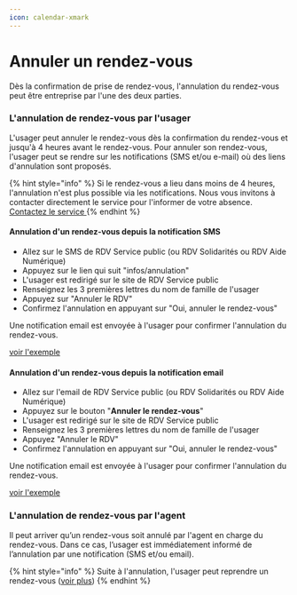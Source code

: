 ```yaml
---
icon: calendar-xmark
---
```


# Annuler un rendez-vous

Dès la confirmation de prise de rendez-vous, l'annulation du rendez-vous peut être entreprise par l'une des deux parties.&#x20;

### L'annulation de rendez-vous par l'usager&#x20;

L'usager peut annuler le rendez-vous dès la confirmation du rendez-vous et jusqu'à 4 heures avant le rendez-vous. Pour annuler son rendez-vous, l'usager peut se rendre sur les notifications (SMS et/ou e-mail) où des liens d'annulation sont proposés.&#x20;



{% hint style="info" %}
Si le rendez-vous a lieu dans moins de 4 heures, l'annulation n'est plus possible via les notifications. Nous vous invitons à contacter directement le service pour l'informer de votre absence. [Contactez le service ](https://lannuaire.service-public.fr/)
{% endhint %}



#### Annulation d'un rendez-vous depuis la notification SMS&#x20;

* Allez sur le SMS de RDV Service public (ou RDV Solidarités ou RDV Aide Numérique)&#x20;
* Appuyez sur le lien qui suit "infos/annulation"&#x20;
* L'usager est redirigé sur le site de RDV Service public&#x20;
* Renseignez les 3 premières lettres du nom de famille de l'usager&#x20;
* Appuyez sur "Annuler le RDV"
* Confirmez l'annulation en appuyant sur "Oui, annuler le rendez-vous"

Une notification email est envoyée à l'usager pour confirmer l'annulation du rendez-vous.&#x20;

[voir l'exemple ](https://app.gitbook.com/o/2hosVpHQZJxGPYs8sPOO/s/CZACpx16wwY8yODH1YeI/~/changes/140/documentation-usagers/annulation-dun-rendez-vous/annulation-dun-rdv)

#### Annulation d'un rendez-vous depuis la notification email&#x20;

* Allez sur l'email de RDV Service public (ou RDV Solidarités ou RDV Aide Numérique) &#x20;
* Appuyez sur le bouton "**Annuler le rendez-vous**"
* L'usager est redirigé sur le site de RDV Service public&#x20;
* Renseignez les 3 premières lettres du nom de famille de l'usager&#x20;
* Appuyez "Annuler le RDV"
* Confirmez l'annulation en appuyant sur "Oui, annuler le rendez-vous"

Une notification email est envoyée à l'usager pour confirmer l'annulation du rendez-vous.&#x20;

[voir l'exemple ](https://app.gitbook.com/o/2hosVpHQZJxGPYs8sPOO/s/CZACpx16wwY8yODH1YeI/~/changes/140/documentation-usagers/annulation-dun-rendez-vous/exemple-annulation-email)

### L'annulation de rendez-vous par l'agent&#x20;

Il peut arriver qu’un rendez-vous soit annulé par l'agent en charge du rendez-vous. Dans ce cas, l’usager est immédiatement informé de l’annulation par une notification (SMS et/ou email).



{% hint style="info" %}
Suite à l'annulation, l'usager peut reprendre un rendez-vous ([voir plus](https://app.gitbook.com/o/2hosVpHQZJxGPYs8sPOO/s/CZACpx16wwY8yODH1YeI/~/changes/140/documentation-usagers/prise-de-rendez-vous-par-lusager))&#x20;
{% endhint %}



